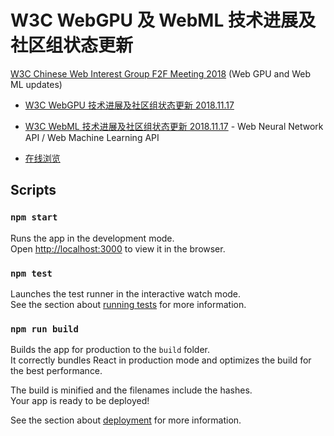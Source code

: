 # W3C WebGPU 及 WebML 技术进展及社区组状态更新
[W3C Chinese Web Interest Group F2F Meeting 2018](https://github.com/w3c/chinese-ig/blob/master/meetings/2018-11-17.md) (Web GPU and Web ML updates)

* [W3C WebGPU 技术进展及社区组状态更新 2018.11.17](https://github.com/ibelem/w3c_webgpu_webnn_updates/blob/master/WebGPU%20-%20W3C%20Chinese%20Web%20IG%202018.pdf)

* [W3C WebML 技术进展及社区组状态更新 2018.11.17](https://github.com/ibelem/w3c_webgpu_webnn_updates/blob/master/WebML%20-%20W3C%20Chinese%20Web%20IG%202018.pdf) - Web Neural Network API / Web Machine Learning API

* [在线浏览](https://ibelem.github.io/w3c_webgpu_webnn_updates/build/index.html)


## Scripts

### `npm start`

Runs the app in the development mode.<br>
Open [http://localhost:3000](http://localhost:3000) to view it in the browser.


### `npm test`

Launches the test runner in the interactive watch mode.<br>
See the section about [running tests](https://facebook.github.io/create-react-app/docs/running-tests) for more information.

### `npm run build`

Builds the app for production to the `build` folder.<br>
It correctly bundles React in production mode and optimizes the build for the best performance.

The build is minified and the filenames include the hashes.<br>
Your app is ready to be deployed!

See the section about [deployment](https://facebook.github.io/create-react-app/docs/deployment) for more information.